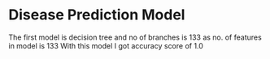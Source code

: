 # Disease Prediction Model

The first model is decision tree and no of branches is 133 as no. of features in model is 133
With this model I got accuracy score of 1.0
